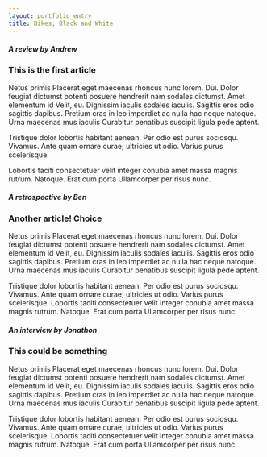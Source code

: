 ```yaml
---
layout: portfolio_entry
title: Bikes, Black and White
---
```


<div class = "fourcol">
	<h5>A review by Andrew</h5>
	<div class = "line">
	</div>
	<h3>This is the first article</h3>
	<div class = "article">
	<p class = "para">
Netus primis Placerat eget maecenas rhoncus nunc lorem. Dui. Dolor feugiat dictumst potenti posuere hendrerit nam sodales dictumst. Amet elementum id Velit, eu. Dignissim iaculis sodales 	iaculis. Sagittis eros odio sagittis dapibus. Pretium cras in leo imperdiet ac nulla hac neque natoque. Urna maecenas mus iaculis Curabitur penatibus suscipit ligula pede aptent.
	</p>
	<p class = "para">
Tristique dolor lobortis habitant aenean. Per odio est purus sociosqu. Vivamus. Ante quam ornare curae; ultricies ut odio. Varius purus scelerisque.
	</p>
	<p class = "para">
Lobortis taciti consectetuer velit integer conubia amet massa magnis rutrum. Natoque. Erat cum porta Ullamcorper per risus nunc.
	</p>
</div>
</div>

<div class = "fourcol">
	<h5>A retrospective by Ben</h5>
	<div class = "line">
	</div>
	<h3>Another article! Choice</h3>
	<div class = "article">
	<p class = "para">
Netus primis Placerat eget maecenas rhoncus nunc lorem. Dui. Dolor feugiat dictumst potenti posuere hendrerit nam sodales dictumst. Amet elementum id Velit, eu. Dignissim iaculis sodales iaculis. Sagittis eros odio sagittis dapibus. Pretium cras in leo imperdiet ac nulla hac neque natoque. Urna maecenas mus iaculis Curabitur penatibus suscipit ligula pede aptent.
	</p>
	<p class = "para">
Tristique dolor lobortis habitant aenean. Per odio est purus sociosqu. Vivamus. Ante quam ornare curae; ultricies ut odio. Varius purus scelerisque. Lobortis taciti consectetuer velit integer conubia amet massa magnis rutrum. Natoque. Erat cum porta Ullamcorper per risus nunc.
	</p>
</div>
</div>

<div class = "fourcol last">
	<h5>An interview by Jonathon</h5>
	<div class = "line">
	</div>
	<h3>This could be something</h3>
	<div class = "article">
	<p class = "para">
Netus primis Placerat eget maecenas rhoncus nunc lorem. Dui. Dolor feugiat dictumst potenti posuere hendrerit nam sodales dictumst. Amet elementum id Velit, eu. Dignissim iaculis sodales iaculis. Sagittis eros odio sagittis dapibus. Pretium cras in leo imperdiet ac nulla hac neque natoque. Urna maecenas mus iaculis Curabitur penatibus suscipit ligula pede aptent.
	</p>
	<p class = "para">
Tristique dolor lobortis habitant aenean. Per odio est purus sociosqu. Vivamus. Ante quam ornare curae; ultricies ut odio. Varius purus scelerisque. Lobortis taciti consectetuer velit integer conubia amet massa magnis rutrum. Natoque. Erat cum porta Ullamcorper per risus nunc.
	</p>
</div></div>
